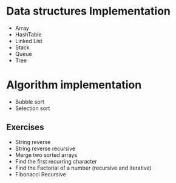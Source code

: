 # Data structures Implementation
* Array
* HashTable
* Linked List
* Stack
* Queue
* Tree

# Algorithm implementation
* Bubble sort
* Selection sort


## Exercises
* String reverse
* String reverse recursive
* Merge two sorted arrays
* Find the first recurring character
* Find the Factorial of a number (recursive and iterative)
* Fibonacci Recursive